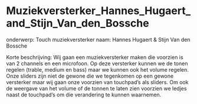 # Muziekversterker_Hannes_Hugaert_and_Stijn_Van_den_Bossche
 
onderwerp:  Touch muziekversterker
naam:   Hannes Hugaert & Stijn Van den Bossche

Korte beschrijving:
Wij gaan een muziekversterker maken die voorzien is van 2 channels en een microfoon. Op deze versterker kunnen we de tonen regelen (trable, medium en bass) maar we kunnen ook het volume regelen. Onze sliders zijn niet de gewone die we tegenkomen op een gewone versterker maar wij gaan onze voorzien van touchpad’s als sliders. Om ook de weergave van het volume of de tonnen te laten zien voorzien we ledjes naast de touchpad’s om die verandering te kunnen waarnemen.
